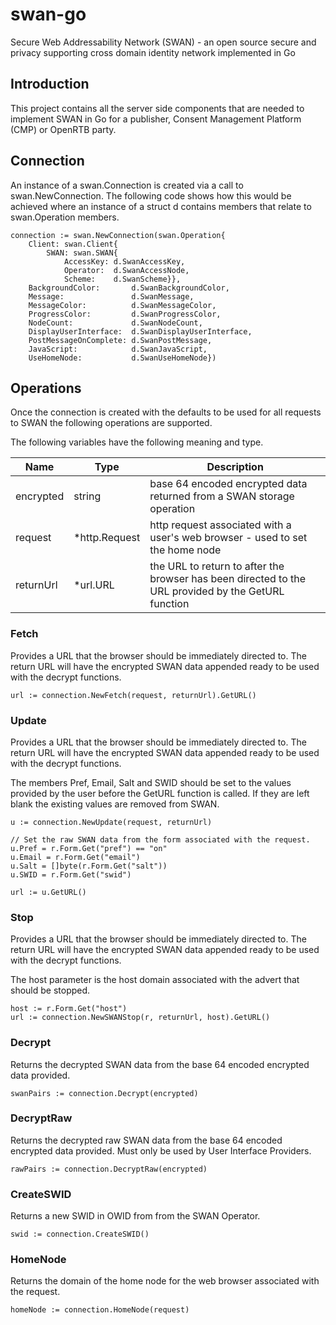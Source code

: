# swan-go

Secure Web Addressability Network (SWAN) - an open source secure and privacy
supporting cross domain identity network implemented in Go

## Introduction

This project contains all the server side components that are needed to
implement SWAN in Go for a publisher, Consent Management Platform (CMP) or
OpenRTB party.

## Connection

An instance of a swan.Connection is created via a call to swan.NewConnection. 
The following code shows how this would be achieved where an instance of a 
struct d contains members that relate to swan.Operation members.

```
connection := swan.NewConnection(swan.Operation{
    Client: swan.Client{
        SWAN: swan.SWAN{
            AccessKey: d.SwanAccessKey,
            Operator:  d.SwanAccessNode,
            Scheme:    d.SwanScheme}},
    BackgroundColor:       d.SwanBackgroundColor,
    Message:               d.SwanMessage,
    MessageColor:          d.SwanMessageColor,
    ProgressColor:         d.SwanProgressColor,
    NodeCount:             d.SwanNodeCount,
    DisplayUserInterface:  d.SwanDisplayUserInterface,
    PostMessageOnComplete: d.SwanPostMessage,
    JavaScript:            d.SwanJavaScript,
    UseHomeNode:           d.SwanUseHomeNode})
```

## Operations

Once the connection is created with the defaults to be used for all requests
to SWAN the following operations are supported.

The following variables have the following meaning and type.

| Name | Type | Description |
|-|-|-|
| encrypted | string | base 64 encoded encrypted data returned from a SWAN storage operation |
| request | *http.Request | http request associated with a user's web browser - used to set the home node |
| returnUrl | *url.URL | the URL to return to after the browser has been directed to the URL provided by the GetURL function |

### Fetch

Provides a URL that the browser should be immediately directed to. The return
URL will have the encrypted SWAN data appended ready to be used with the decrypt
functions.

```
url := connection.NewFetch(request, returnUrl).GetURL()
```

### Update

Provides a URL that the browser should be immediately directed to. The return
URL will have the encrypted SWAN data appended ready to be used with the decrypt
functions.

The members Pref, Email, Salt and SWID should be set to the values provided by 
the user before the GetURL function is called. If they are left blank the 
existing values are removed from SWAN.

```
u := connection.NewUpdate(request, returnUrl)

// Set the raw SWAN data from the form associated with the request.
u.Pref = r.Form.Get("pref") == "on"
u.Email = r.Form.Get("email")
u.Salt = []byte(r.Form.Get("salt"))
u.SWID = r.Form.Get("swid")

url := u.GetURL()
```

### Stop

Provides a URL that the browser should be immediately directed to. The return
URL will have the encrypted SWAN data appended ready to be used with the decrypt
functions.

The host parameter is the host domain associated with the advert that should be
stopped.

```
host := r.Form.Get("host")
url := connection.NewSWANStop(r, returnUrl, host).GetURL()
```

### Decrypt

Returns the decrypted SWAN data from the base 64 encoded encrypted data 
provided.

```
swanPairs := connection.Decrypt(encrypted)
```

### DecryptRaw

Returns the decrypted raw SWAN data from the base 64 encoded encrypted data 
provided. Must only be used by User Interface Providers.

```
rawPairs := connection.DecryptRaw(encrypted)
```

### CreateSWID

Returns a new SWID in OWID from from the SWAN Operator. 

```
swid := connection.CreateSWID()
```

### HomeNode

Returns the domain of the home node for the web browser associated with the 
request.

```
homeNode := connection.HomeNode(request)
```

